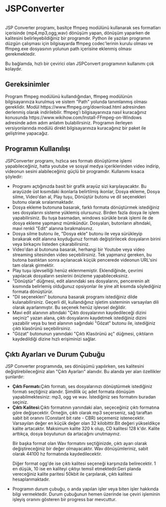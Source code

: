 <h1 font size="18"> JSPConverter </h1><br>
JSP Converter programı, basitçe ffmpeg modülünü kullanarak ses formatları içerisinde (mp4,mp3,ogg,wav) dönüşüm yapan, dönüşüm yaparken de kalitesini belirleyebildiğiniz bir programdır. Python ile yazılan programın düzgün çalışması için bilgisayarda ffmpeg codec'lerinin kurulu olması ve ffmpeg.exe dosyasının yolunun path içerisine eklenmiş olması gerekmektedir.
<p>Bu bağlamda, hızlı bir çevirici olan JSPConvert programının kullanımı çok kolaydır.</p>
<p></p>
<h2>Gereksinimler</h2>
Program ffmpeg modülünü kullandığından, ffmpeg modülünün bilgisayarınıza kurulmuş ve  sistem "Path" yolunda tanımlanmış olması gereklidir. Modül https://www.ffmpeg.org/download.html adresinden derlenmiş olarak indirilebilir. ffmpeg'i bilgisayarınıza nasıl kuracağınız konusunda
https://www.wikihow.com/Install-FFmpeg-on-Windows adresinde adım adım anlatım bulabilirsiniz. Programın ilerleyen versiyonlarında modülü direkt bilgisayarınıza kuracağınız bir paket ile geliştrime yapacağız. 
<h2 font size="14">Programın Kullanılışı</h2>
JSPConverter programı, hızlıca ses formatı dönüştürme işlemi yapabileceğiniz, hatta youtube ve sosyal medya içeriklerinden video indirip, videonun sesini alabileceğiniz güçlü bir programdır. Kullanımı kısaca şöyledir:
<ul>
  <li>Programı açtığınızda basit bir grafik arayüz sizi karşılayacaktır. Bu arayüzde üst kısımdaki ikonlarla belirtilmiş ikonlar, Dosya ekleme, Dosya silme, Video'dan al, Play tuşu, Dönüştür butonu ve dil seçenekleri butonu olarak sıralanmaktadır.</li>
  <li>Dosya ekleme butonuna basarak, farklı formata dönüştürmek istediğiniz ses dosyalarını sisteme yüklemiş olursunuz. Birden fazla dosya ile işlem yapabilirsiniz. Bu tuşa basmadan, windows sürükle bırak işlemi ile de dosya ekleme yapmanız mümkündür. Dosyaları, butonların altındaki, mavi renkli "Edit" alanına bırakmalısınız.</li>
  <li>Dosya silme butonu ile, "Dosya ekle" butonu ile veya sürükleyip bırakarak edit alanına koyduğunuz formatı değiştirilecek dosyaların birini veya birkaçını listeden çıkarabilirsiniz.</li>
  <li>Video'dan al butonuna basarak, herhangi bir Youtube veya video streaming sitesinden video seçebilirsiniz. Tek yapmanız gereken, bu butona bastıktan sonra açılanacak küçük pencerede videonun URL'sini tam olarak girmektir.</li>
  <li>Play tuşu işlevselliği henüz eklenmemiştir. Eklendiğinde, çevrimi yapılacak dosyaların seslerini önizleme yapabileceksiniz.</li>
  <li>"Dönüştür" düğmesi, edit alanındaki ses dosyalarını, pencerenin alt kısmında belirlemiş olduğunuz opsiyonlar ile yine alt kısımda söylediğiniz formata dönüştürür.</li>
  <li>"Dil seçenekleri" butonuna basarak programı istediğiniz dilde kulanabilirsiniz. Geçerli dil, kullandığınız işletim sisteminin varsayılan dili olarak ayarlanmıştır. Bu seçenek henüz işlevsel değildir.</li>
  <li>Mavi edit alanının altındaki "Çıktı dosyalarının kaydedileceği dizini seçiniz" yazan alana, çıktı dosyalarını kaydetmek istediğiniz dizini yazabilir veya bu text alanının sağındaki "Gözat" butonu ile, istediğiniz çıktı klasörünü seçebilirsiniz.</li>
  <li>"Gözat" butonunun yanındaki "Çıktı Klasörünü aç" düğmesi, çıktıların kaydedildiği dizine hızlı erişiminizi sağlar.</li>
  
</ul>
<h2>Çıktı Ayarları ve Durum Çubuğu</h2>
<p>
  JSP Converter programında, ses dönüşümü yapılırken, ses kalitesini değiştirebileceğiniz alan "Çıktı Ayarları" alanıdır. Bu alanda yer alan özellikler şunlardır:
  <ul>
    <li><b>Çıktı Formatı:</b>Çıktı formatı, ses dosyalarınızı dönüştürmek istediğiniz formatı seçtiğiniz alandır. Şimdilik üç adet formata dönüşüm yapabilmektesiniz: mp3, ogg ve wav. İstediğiniz ses formatını buradan seçiniz.</li>
    <li><b>Çıktı Kalitesi:</b>Çıktı formatının yanındaki alan, seçeceğiniz çıktı formatına göre değişecektir. Örneğin, çıktı olarak mp3 seçerseniz, sağ taraftan sabit bit oranını (Constant bit rate - CBR) seçemeniz istenecektir. Varsayılan değer en küçük değer olan 32 kilobittir.Bit değeri yükseldikçe kalite artacaktır. Maksimum kalite 320 k olup, CD kalitesi 128 k'dır. Kalite arttıkça, dosya boyutunun da artacağını unutmayınız.
    <p>Bir başka format olan Wav formatını seçtiğinizde, çıktı ayarı olarak değiştireceğiniz bir değer olmayacaktır. Wav dönüşümleriniz, sabit olarak 44100 hz formatında kaydedilecektir.</p>
    <p>Diğer format ogg'de ise çıktı kalitesi seçeneği karşınızda belirecektir. 1 en düşük, 10 ise en kaliteyi çıktıyı temsil etmektedir.Geri planda vereceğiniz kalite paritesi 50kbit ile çarpılarak, çıktı kalitesi hesaplanmaktadır.</p></li>
    <li>Programın durum çubuğu, o anda yapılan işler veya biten işler hakkında bilgi vermektedir. Durum çubuğunun hemen üzerinde ise çeviri işleminin işleyiş oranını gösteren bir progress bar mevcuttur.</li>
  </ul>
</p>
